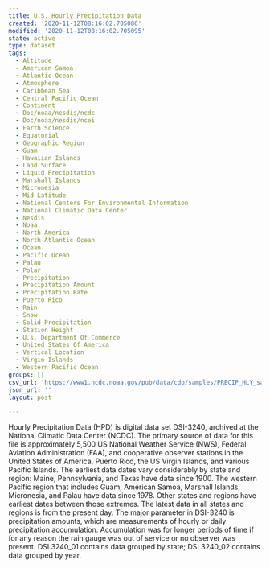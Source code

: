 ```yaml
---
title: U.S. Hourly Precipitation Data
created: '2020-11-12T08:16:02.705086'
modified: '2020-11-12T08:16:02.705095'
state: active
type: dataset
tags:
  - Altitude
  - American Samoa
  - Atlantic Ocean
  - Atmosphere
  - Caribbean Sea
  - Central Pacific Ocean
  - Continent
  - Doc/noaa/nesdis/ncdc
  - Doc/noaa/nesdis/ncei
  - Earth Science
  - Equatorial
  - Geographic Region
  - Guam
  - Hawaiian Islands
  - Land Surface
  - Liquid Precipitation
  - Marshall Islands
  - Micronesia
  - Mid Latitude
  - National Centers For Environmental Information
  - National Climatic Data Center
  - Nesdis
  - Noaa
  - North America
  - North Atlantic Ocean
  - Ocean
  - Pacific Ocean
  - Palau
  - Polar
  - Precipitation
  - Precipitation Amount
  - Precipitation Rate
  - Puerto Rico
  - Rain
  - Snow
  - Solid Precipitation
  - Station Height
  - U.s. Department Of Commerce
  - United States Of America
  - Vertical Location
  - Virgin Islands
  - Western Pacific Ocean
groups: []
csv_url: 'https://www1.ncdc.noaa.gov/pub/data/cdo/samples/PRECIP_HLY_sample_csv.csv'
json_url: ''
layout: post

---
```

Hourly Precipitation Data (HPD) is digital data set DSI-3240, archived at the National Climatic Data Center (NCDC). The primary source of data for this file is approximately 5,500 US National Weather Service (NWS), Federal Aviation Administration (FAA), and cooperative observer stations in the United States of America, Puerto Rico, the US Virgin Islands, and various Pacific Islands. The earliest data dates vary considerably by state and region: Maine, Pennsylvania, and Texas have data since 1900. The western Pacific region that includes Guam, American Samoa, Marshall Islands, Micronesia, and Palau have data since 1978. Other states and regions have earliest dates between those extremes. The latest data in all states and regions is from the present day. The major parameter in DSI-3240 is precipitation amounts, which are measurements of hourly or daily precipitation accumulation. Accumulation was for longer periods of time if for any reason the rain gauge was out of service or no observer was present. DSI 3240_01 contains data grouped by state; DSI 3240_02 contains data grouped by year.
